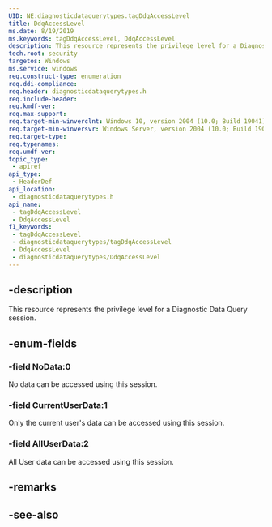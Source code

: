 ```yaml
---
UID: NE:diagnosticdataquerytypes.tagDdqAccessLevel
title: DdqAccessLevel
ms.date: 8/19/2019
ms.keywords: tagDdqAccessLevel, DdqAccessLevel
description: This resource represents the privilege level for a Diagnostic Data Query session
tech.root: security
targetos: Windows
ms.service: windows
req.construct-type: enumeration
req.ddi-compliance: 
req.header: diagnosticdataquerytypes.h
req.include-header: 
req.kmdf-ver: 
req.max-support: 
req.target-min-winverclnt: Windows 10, version 2004 (10.0; Build 19041)
req.target-min-winversvr: Windows Server, version 2004 (10.0; Build 19041)
req.target-type: 
req.typenames: 
req.umdf-ver: 
topic_type:
 - apiref
api_type:
 - HeaderDef
api_location:
 - diagnosticdataquerytypes.h
api_name:
 - tagDdqAccessLevel
 - DdqAccessLevel
f1_keywords:
 - tagDdqAccessLevel
 - diagnosticdataquerytypes/tagDdqAccessLevel
 - DdqAccessLevel
 - diagnosticdataquerytypes/DdqAccessLevel
---
```


## -description

This resource represents the privilege level for a Diagnostic Data Query session.

## -enum-fields

### -field NoData:0

No data can be accessed using this session.

### -field CurrentUserData:1

Only the current user's data can be accessed using this session.

### -field AllUserData:2

All User data can be accessed using this session.

## -remarks

## -see-also

